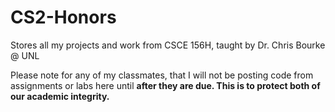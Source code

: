 # CS2-Honors
Stores all my projects and work from CSCE 156H, taught by Dr. Chris Bourke @ UNL

Please note for any of my classmates, that I will not be posting code from assignments or labs here until <b>after they are due. This 
is to protect both of our academic integrity.

